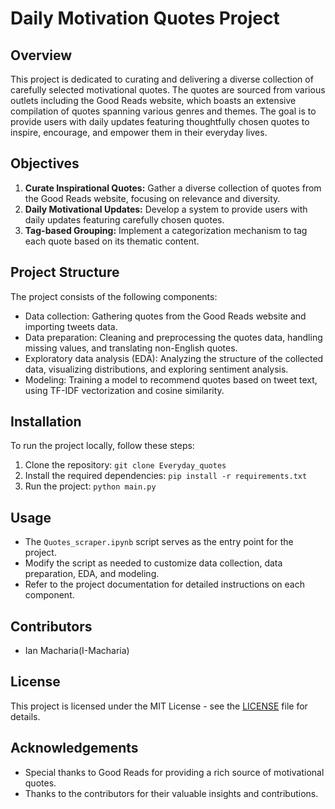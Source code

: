 # Daily Motivation Quotes Project

## Overview
This project is dedicated to curating and delivering a diverse collection of carefully selected motivational quotes. The quotes are sourced from various outlets including the Good Reads website, which boasts an extensive compilation of quotes spanning various genres and themes. The goal is to provide users with daily updates featuring thoughtfully chosen quotes to inspire, encourage, and empower them in their everyday lives.

## Objectives
1. **Curate Inspirational Quotes:** Gather a diverse collection of quotes from the Good Reads website, focusing on relevance and diversity.
2. **Daily Motivational Updates:** Develop a system to provide users with daily updates featuring carefully chosen quotes.
3. **Tag-based Grouping:** Implement a categorization mechanism to tag each quote based on its thematic content.

## Project Structure
The project consists of the following components:
- Data collection: Gathering quotes from the Good Reads website and importing tweets data.
- Data preparation: Cleaning and preprocessing the quotes data, handling missing values, and translating non-English quotes.
- Exploratory data analysis (EDA): Analyzing the structure of the collected data, visualizing distributions, and exploring sentiment analysis.
- Modeling: Training a model to recommend quotes based on tweet text, using TF-IDF vectorization and cosine similarity.

## Installation
To run the project locally, follow these steps:
1. Clone the repository: `git clone Everyday_quotes`
2. Install the required dependencies: `pip install -r requirements.txt`
3. Run the project: `python main.py`

## Usage
- The `Quotes_scraper.ipynb` script serves as the entry point for the project.
- Modify the script as needed to customize data collection, data preparation, EDA, and modeling.
- Refer to the project documentation for detailed instructions on each component.

## Contributors
- Ian Macharia(I-Macharia)


## License
This project is licensed under the MIT License - see the [LICENSE](LICENSE) file for details.

## Acknowledgements
- Special thanks to Good Reads for providing a rich source of motivational quotes.
- Thanks to the contributors for their valuable insights and contributions.
